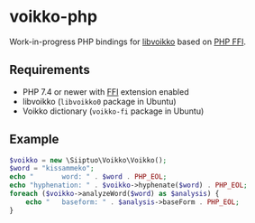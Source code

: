 # voikko-php

Work-in-progress PHP bindings for [libvoikko](https://voikko.puimula.org/) based on [PHP FFI](https://www.php.net/manual/en/book.ffi.php).

## Requirements

- PHP 7.4 or newer with [FFI](https://www.php.net/manual/en/book.ffi.php) extension enabled
- libvoikko (`libvoikko0` package in Ubuntu)
- Voikko dictionary (`voikko-fi` package in Ubuntu)

## Example

```php
$voikko = new \Siiptuo\Voikko\Voikko();
$word = "kissammeko";
echo "       word: " . $word . PHP_EOL;
echo "hyphenation: " . $voikko->hyphenate($word) . PHP_EOL;
foreach ($voikko->analyzeWord($word) as $analysis) {
    echo "   baseform: " . $analysis->baseForm . PHP_EOL;
}
```
